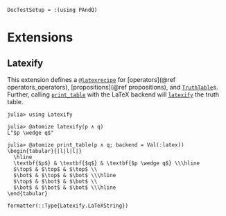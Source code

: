 
```@meta
DocTestSetup = :(using PAndQ)
```

# Extensions

## Latexify

This extension defines a [`@latexrecipe`](https://korsbo.github.io/Latexify.jl/stable/tutorials/recipes/) for [operators](@ref operators_operators), [propositions](@ref propositions), and [`TruthTable`](@ref)s. Further, calling [`print_table`](@ref) with the LaTeX backend will [`latexify`](https://korsbo.github.io/Latexify.jl/stable/functions/latexify/#Latexify.latexify) the truth table.

```jldoctest
julia> using Latexify

julia> @atomize latexify(p ∧ q)
L"$p \wedge q$"

julia> @atomize print_table(p ∧ q; backend = Val(:latex))
\begin{tabular}{|l|l|l|}
  \hline
  \textbf{$p$} & \textbf{$q$} & \textbf{$p \wedge q$} \\\hline
  $\top$ & $\top$ & $\top$ \\
  $\bot$ & $\top$ & $\bot$ \\\hline
  $\top$ & $\bot$ & $\bot$ \\
  $\bot$ & $\bot$ & $\bot$ \\\hline
\end{tabular}
```

```@docs
formatter(::Type{Latexify.LaTeXString})
```
